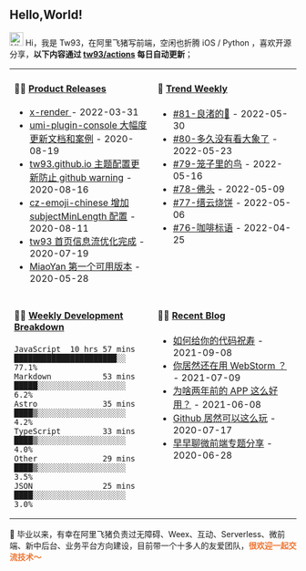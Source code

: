 ## Hello,World!

<img src='https://qpluspicture.oss-cn-beijing.aliyuncs.com/6LjjQA/Hi.gif' alt='Hi' width="24"/> Hi，我是 Tw93，在阿里飞猪写前端，空闲也折腾 iOS / Python ，喜欢开源分享，**以下内容通过 <a href="https://github.com/tw93/tw93/actions" target="_blank">tw93/actions</a> 每日自动更新**；

<table width="960px">
<tr>
<td valign="top" width="50%">

#### 🏋️‍♀️ <a href="https://github.com/tw93/tw93/blob/main/releases.md" target="_blank">Product Releases</a>

<!-- recent_releases starts -->
* <a href='https://github.com/alibaba/x-render/releases/tag/v1.9.9' target='_blank'>x-render </a> - 2022-03-31
* <a href='https://github.com/tw93/umi-plugin-console/releases/tag/v0.2.2' target='_blank'>umi-plugin-console 大幅度更新文档和案例</a> - 2020-08-19
* <a href='https://github.com/tw93/tw93.github.io/releases/tag/v0.2.0' target='_blank'>tw93.github.io 主题配置更新防止 github warning</a> - 2020-08-16
* <a href='https://github.com/tw93/cz-emoji-chinese/releases/tag/v0.3.1' target='_blank'>cz-emoji-chinese 增加 subjectMinLength 配置</a> - 2020-08-11
* <a href='https://github.com/tw93/tw93/releases/tag/V1.0' target='_blank'>tw93 首页信息流优化完成</a> - 2020-07-19
* <a href='https://github.com/tw93/MiaoYan/releases/tag/V0.1' target='_blank'>MiaoYan 第一个可用版本</a> - 2020-05-28
<!-- recent_releases ends -->

</td>
<td valign="top" width="50%">

#### 🎉 <a href="https://github.com/tw93/weekly" target="_blank">Trend Weekly</a>

<!-- weekly starts -->

* [#81-良渚的🦌](https://github.com/tw93/weekly/tree/main/md/%2381-%E8%89%AF%E6%B8%9A%E7%9A%84%F0%9F%A6%8C.md) - 2022-05-30
* [#80-多久没有看大象了](https://github.com/tw93/weekly/tree/main/md/%2380-%E5%A4%9A%E4%B9%85%E6%B2%A1%E6%9C%89%E7%9C%8B%E5%A4%A7%E8%B1%A1%E4%BA%86.md) - 2022-05-23
* [#79-笼子里的鸟](https://github.com/tw93/weekly/tree/main/md/%2379-%E7%AC%BC%E5%AD%90%E9%87%8C%E7%9A%84%E9%B8%9F.md) - 2022-05-16
* [#78-佛头](https://github.com/tw93/weekly/tree/main/md/%2378-%E4%BD%9B%E5%A4%B4.md) - 2022-05-09
* [#77-缙云烧饼](https://github.com/tw93/weekly/tree/main/md/%2377-%E7%BC%99%E4%BA%91%E7%83%A7%E9%A5%BC.md) - 2022-05-06
* [#76-咖啡标语](https://github.com/tw93/weekly/tree/main/md/%2376-%E5%92%96%E5%95%A1%E6%A0%87%E8%AF%AD.md) - 2022-04-25

<!-- weekly ends -->

</td>
</tr>
<tr>
<td valign="top" width="50%">

#### 🏊‍♂️ <a href="https://gist.github.com/tw93/7854aac61f991ef4e7ae7b8440e4fdc6" target="_blank">Weekly Development Breakdown</a>

<!-- code_time starts -->

```text
JavaScript  10 hrs 57 mins  ██████████████████████░░  77.1%
Markdown           53 mins  █████░░░░░░░░░░░░░░░░░░░   6.2%
Astro              35 mins  ████▒░░░░░░░░░░░░░░░░░░░   4.2%
TypeScript         33 mins  ████▒░░░░░░░░░░░░░░░░░░░   4.0%
Other              29 mins  ████▒░░░░░░░░░░░░░░░░░░░   3.5%
JSON               25 mins  ████░░░░░░░░░░░░░░░░░░░░   3.0%
```

<!-- code_time ends -->

</td>
<td valign="top" width="50%">

#### 🤾‍♂️ <a href="https://tw93.github.io/" target="_blank">Recent Blog</a>

<!-- blog starts -->
* <a href='https://tw93.github.io/2021-09-08/code.html' target='_blank'>如何给你的代码祝寿</a> - 2021-09-08
* <a href='https://tw93.github.io/2021-07-09/webstorm.html' target='_blank'>你居然还在用 WebStorm ？</a> - 2021-07-09
* <a href='https://tw93.github.io/2021-06-08/app.html' target='_blank'>为啥两年前的 APP 这么好用？</a> - 2021-06-08
* <a href='https://tw93.github.io/2020-07-17/markdown.html' target='_blank'>Github 居然可以这么玩</a> - 2020-07-17
* <a href='https://tw93.github.io/2020-06-28/zaozaoliao.html' target='_blank'>早早聊微前端专题分享</a> - 2020-06-28
<!-- blog ends -->

</td>
  </tr>
  </table>

📮 毕业以来，有幸在阿里飞猪负责过无障碍、Weex、互动、Serverless、微前端、新中后台、业务平台方向建设，目前带一个十多人的友爱团队，<span style="color:#EE722E">**很欢迎一起交流技术～</span>**
